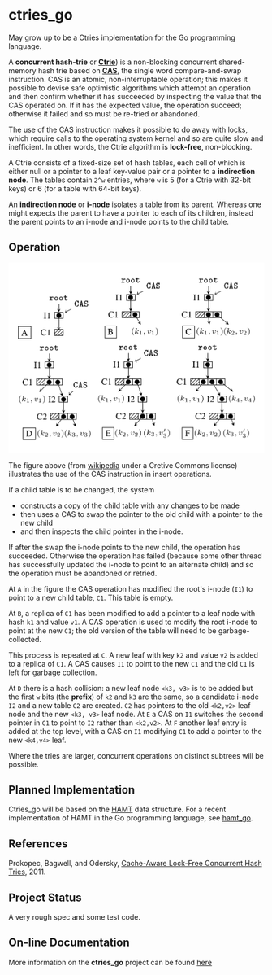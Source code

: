 # ctries_go

May grow up to be a Ctries implementation for the Go programming language.

A **concurrent hash-trie** or
[**Ctrie**](https://en.wikipedia.org/wiki/Ctrie))
is a non-blocking concurrent
shared-memory hash trie based on
[**CAS**](https://en.wikipedia.org/wiki/Compare-and-swap),
the single word compare-and-swap instruction.  CAS is an atomic,
non-interruptable operation; this makes it possible to devise safe
optimistic
algorithms which attempt an operation and then confirm whether it has
succeeded by inspecting the value that the CAS operated on.  If it has
the expected value, the operation succeed; otherwise it failed and so
must be re-tried or abandoned.

The use of the CAS instruction makes it possible to do away with locks,
which require calls to the operating system kernel and so are quite slow and
inefficient.  In other words, the Ctrie algorithm is **lock-free**,
non-blocking.

A Ctrie consists of a fixed-size set of hash tables, each cell of which
is either null or a pointer to a leaf key-value pair or a pointer to a
**indirection node**.  The tables contain `2^w` entries, where `w` is 5
(for a Ctrie with 32-bit keys) or 6 (for a table with 64-bit keys).

An **indirection node** or **i-node** isolates a table from its parent.
Whereas one might expects the parent to have a pointer to each of its 
children, instead the parent points to an i-node and i-node points to the 
child table.

## Operation

![Figure illustrating Ctrie use of CAS](img/Ctrie-insert.png)

The figure above (from
[wikipedia](https://en.wikipedia.org/wiki/Ctrie) under a Cretive
Commons license)
illustrates the use of the CAS instruction in insert
operations.

If a child table is to be changed, the system

* constructs a copy of the child table with any changes to be made
* then uses a CAS to swap the pointer to the old child with a pointer to the new child
* and then inspects the child pointer in the i-node.

If after the
swap the i-node points to the new child, the operation has succeeded.
Otherwise the operation has failed (because some other thread has
successfully updated the i-node to point to an alternate child) and so
the operation must be abandoned or retried.

At `A` in the figure the CAS operation has modified the root's i-node (`I1`)
to point to a new
child table, `C1`.  This table is empty.

At `B`, a replica of `C1` has been modified to add a pointer to a leaf node
with hash `k1` and value `v1`.  A CAS operation is used to modify the
root i-node to point at the new `C1`; the old version of the table
will need to be garbage-collected.

This process is repeated at `C`.  A new leaf with key `k2` and value `v2`
is added to a replica of `C1`.  A CAS causes `I1` to point to the new
`C1` and the old `C1` is left for garbage collection.

At `D` there is a hash collision: a new leaf node `<k3, v3>` is to be
added but the first `w` bits (the **prefix**) of `k2` and `k3` are the same,
so a candidate i-node `I2` and a new table `C2` are created.  `C2` has
pointers to the old `<k2,v2>` leaf node and the new `<k3, v3>` leaf node.
At `E` a CAS on `I1` switches the second pointer in `C1` to point to `I2`
rather than `<k2,v2>`.  At `F` another leaf entry is added at the top
level, with a CAS on `I1` modifying `C1` to add a pointer to the new
`<k4,v4>` leaf.

Where the tries are larger, concurrent operations on distinct subtrees
will be possible.

## Planned Implementation

Ctries_go will be based on the
[HAMT](https://en.wikipedia.org/wiki/Hash_array_mapped_trie)
data structure.  For a recent implementation
of HAMT in the Go programming language, see
[hamt_go](https://jddixon.github.io/hamt_go).

## References

Prokopec, Bagwell, and Odersky,
[Cache-Aware Lock-Free Concurrent Hash Tries](http://infoscience.epfl.ch/record/166908/files/ctries-techreport.pdf),
2011.

## Project Status

A very rough spec and some test code.

## On-line Documentation

More information on the **ctries_go** project can be found
[here](https://jddixon.github.io/ctries_go)
